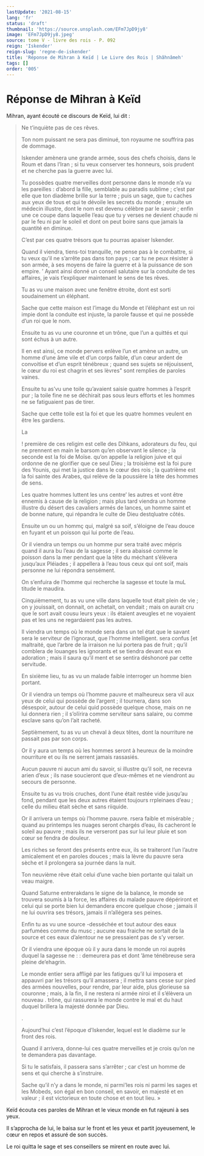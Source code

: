 ```yaml
---
lastUpdate: '2021-08-15'
lang: 'fr'
status: 'draft'
thumbnail: 'https://source.unsplash.com/EFm7JpD9jy8'
image: 'EFm7JpD9jy8.jpeg'
source: tome V - livre des rois - P. 092
reign: 'Iskender'
reign-slug: 'regne-de-iskender'
title: 'Réponse de Mihran à Keïd | Le Livre des Rois | Shâhnâmeh'
tags: []
order: '005'
---
```


<!-- LTeX: language=fr -->

# Réponse de Mihran à Keïd

Mihran, ayant écouté ce discours de Keïd, lui dit :

> Ne t’inquiète pas de ces rêves.
>
> Ton nom puissant ne sera pas diminué, ton royaume ne souffrira pas de dommage.
>
> Iskender amènera une grande armée, sous des chefs choisis, dans le Roum et dans l’Iran ; si tu veux conserver tes honneurs, sois prudent et ne cherche pas la guerre avec lui.
>
> Tu possèdes quatre merveilles dont personne dans le monde n’a vu les pareilles : d’abord la fille, semblable au paradis sublime ; c’est par elle que ton diadème brille sur la terre ; puis un sage, que tu caches aux yeux de tous et qui te dévoile les secrets du monde ; ensuite un médecin illustre, dont le nom est devenu célèbre par le savoir ; enfin une ce coupe dans laquelle l’eau que tu y verses ne devient chaude ni par le feu ni par le soleil et dont on peut boire sans que jamais la quantité en diminue.
>
> C’est par ces quatre trésors que tu pourras apaiser Iskender.
>
> Quand il viendra, tiens-toi tranquille, ne pense pas à le combattre, si tu veux qu’il ne s’arrête pas dans ton pays ; car tu ne peux résister à son armée, à ses moyens de faire la guerre et à la puissance de son empire.
’ Ayant ainsi donné un conseil salutaire sur la conduite de tes affaires, je vais t’expliquer maintenant le sens de tes rêves.
>
> Tu as vu une maison avec une fenêtre étroite, dont est sorti soudainement un éléphant.
>
> Sache que cette maison est l’image du Monde et l’éléphant est un roi impie dont la conduite est injuste, la parole fausse et qui ne possède d’un roi que le nom.
>
> Ensuite tu as vu une couronne et un trône, que l’un a quittés et qui sont échus à un autre.
>
> Il en est ainsi, ce monde pervers enlève l’un et amène un autre, un homme d’une âme vile et d’un corps faible, d’un cœur ardent de convoitise et d’un esprit ténébreux ; quand ses sujets se réjouissent, le cœur du roi est chagrin et ses lèvres" sont remplies de paroles vaines.
>
> Ensuite tu as’vu une toile qu’avaient saisie quatre hommes à l’esprit pur ; la toile fine ne se déchirait pas sous leurs efforts et les hommes ne se fatiguaient pas de tirer.
>
> Sache que cette toile est la foi et que les quatre hommes veulent en être les gardiens.
>
> La
>
> !
première de ces religim est celle des Dihkans, adorateurs du feu, qui ne prennent en main le barsom qu’en observant le silence ; la seconde est la foi de Moïse. qu’on appelle la religion juive et qui ordonne de ne glorifier que ce seul Dieu ; la troisième est la foi pure des Younis, qui met la justice dans le cœur des rois ; la quatrième est la foi sainte des Arabes, qui relève de la poussière la tête des hommes de sens.
>
> Les quatre hommes luttent les uns centre’ les autres et vont être ennemis à cause de la religion ; mais plus tard viendra un homme illustre du désert des cavaliers armés de lances, un homme saint et de bonne nature, qui répandra le culte de Dieu destqluatre côtés.
>
> Ensuite un ou un hommç
qui, malgré sa soif, s’éloigne de l’eau douce en fuyant et un poisson qui lui porte de l’eau.
>
> Or il viendra un temps ou un homme pur sera traité avec mépris quand il aura bu l’eau de la sagesse ; il sera abaissé comme le poisson dans la mer pendant que la tête du méchant s’élèvera jusqu’aux Pléiades ; il appellera à l’eau tous ceux qui ont soif, mais personne ne lui répondra sensément.
>
> On s’enfuira de l’homme qui recherche la sagesse et toute la muL titude le maudira.
>
> Cinquièmement, tu as vu une ville dans laquelle tout était plein de vie ; on y jouissait, on donnait, on achetait, on vendait ; mais on aurait cru que le sort avait cousu leurs yeux : ils étaient aveugles et ne voyaient pas et les uns ne regardaient pas les autres.
>
> Il viendra un temps où le monde sera dans un tel état que le savant sera le serviteur de l’ignoraut, que l’homme intelligent. sera confus [et maltraité, que l’arbre de la irraison ne lui portera pas de fruit ; qu’il comblera de louanges les ignorants et se tiendra devant eux en adoration ; mais il saura qu’il ment et se sentira déshonoré par cette servitude.
>
> En sixième lieu, tu as vu un malade faible interroger un homme bien portant.
>
> Or il viendra un temps où l’homme pauvre et malheureux sera vil aux yeux de celui qui possède de l’argent ; il tournera, dans son désespoir, autour de celui quid possède quelque chose, mais on ne lui donnera rien ; il s’olïrira comme serviteur sans salaire, ou comme esclave sans qu’on l’ait racheté.
>
> Septièmement, tu as vu un cheval à deux têtes, dont la nourriture ne passait pas par son corps.
>
> Or il y aura un temps où les hommes seront à heureux de la moindre nourriture et ou ils ne serrent jamais rassasiés.
>
> Aucun pauvre ni aucun ami du savoir, si illustre qu’il soit, ne recevra arien d’eux ; ils nase soucieront que d’eux-mêmes et ne viendront au secours de personne.
>
> Ensuite tu as vu trois cruches, dont l’une était restée vide jusqu’au fond, pendant que les deux autres étaient toujours rrpleinaes d’eau ; celle du milieu était sèche et sans riiquide.
>
> Or il arrivera un temps où l’homme pauvre. rsera faible et misérable ; quand au printemps les nuages seront chargés d’eau, ils cacheront le soleil au pauvre ; mais ils ne verseront pas sur lui leur pluie et son cœur se fendra de douleur.
>
> Les riches se feront des présents entre eux, ils se traiteront l’un l’autre amicalement et en paroles douces ; mais la lèvre du pauvre sera sèche et il prolongera sa journée dans la nuit.
>
> Ton neuvième rêve était celui d’une vache bien portante qui talait un veau maigre.
>
> Quand Saturne entrerakdans le signe de la balance, le monde se trouvera soumis à la force, les affaires du malade pauvre dépériront et celui qui se porte bien lui demandera encore quelque chose ; jamais il ne lui ouvrira ses trésors, jamais il n’allégera ses peines.
>
> Enfin tu as vu une source
-desséchée et tout autour des eaux parfumées comme du musc ; aucune eau fraiche ne sortait de la source et ces eaux d’alentour ne se pressaient pas de s’y verser.
>
> Or il viendra une époque où il y aura dans le monde un roi auprès duquel la sagesse ne : : demeurera pas et dont ’âme ténébreuse sera pleine de’ehagrin.
>
> Le monde entier sera affligé par les fatigues qu’il lui imposera et appauvri par les trésors qu’il amassera ; il mettra sans cesse sur pied des armées nouvelles, pour rendre, par leur aide, plus glorieuse sa couronne ; mais, à la fin, il ne restera ni armée niroi et il s’élèvera un nouveau
. trône, qui rassurera le monde contre le mal et du haut duquel brillera la majesté donnée par Dieu.
>
> .
>
> Aujourd’hui c’est l’époque d’Iskender, lequel est le diadème sur le front des rois.
>
> Quand il arrivera, donne-lui ces quatre merveilles et je crois qu’on ne te demandera pas davantage.
>
> Si tu le satisfais, il passera sans s’arrêter ; car c’est un homme de sens et qui cherche à s’instruire.
>
> Sache qu’il n’y a dans le monde, ni parmi’les rois ni parmi les sages et les Mobeds, son égal en bon conseil, en savoir, en majesté et en valeur ; il est victorieux en toute chose et en tout lieu. »

Keïd écouta ces paroles de Mihran et le vieux monde en fut rajeuni à ses yeux.

Il s’approcha de lui, le baisa sur le front et les yeux et partit joyeusement, le cœur en repos et assuré de son succès.

Le roi quitta le sage et ses conseillers se mirent en route avec lui.
